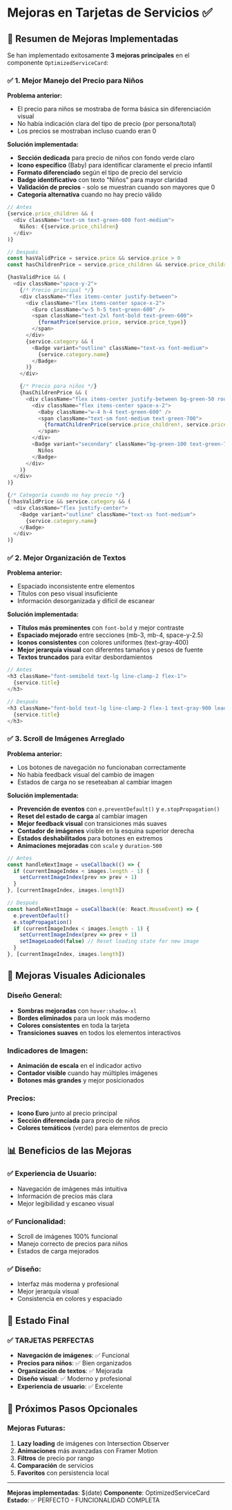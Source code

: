 # Mejoras en Tarjetas de Servicios ✅

## 🚀 Resumen de Mejoras Implementadas

Se han implementado exitosamente **3 mejoras principales** en el componente `OptimizedServiceCard`:

### ✅ **1. Mejor Manejo del Precio para Niños**

**Problema anterior:**
- El precio para niños se mostraba de forma básica sin diferenciación visual
- No había indicación clara del tipo de precio (por persona/total)
- Los precios se mostraban incluso cuando eran 0

**Solución implementada:**
- **Sección dedicada** para precio de niños con fondo verde claro
- **Icono específico** (Baby) para identificar claramente el precio infantil
- **Formato diferenciado** según el tipo de precio del servicio
- **Badge identificativo** con texto "Niños" para mayor claridad
- **Validación de precios** - solo se muestran cuando son mayores que 0
- **Categoría alternativa** cuando no hay precio válido

```typescript
// Antes
{service.price_children && (
  <div className="text-sm text-green-600 font-medium">
    Niños: €{service.price_children}
  </div>
)}

// Después
const hasValidPrice = service.price && service.price > 0
const hasChildrenPrice = service.price_children && service.price_children > 0

{hasValidPrice && (
  <div className="space-y-2">
    {/* Precio principal */}
    <div className="flex items-center justify-between">
      <div className="flex items-center space-x-2">
        <Euro className="w-5 h-5 text-green-600" />
        <span className="text-2xl font-bold text-green-600">
          {formatPrice(service.price, service.price_type)}
        </span>
      </div>
      {service.category && (
        <Badge variant="outline" className="text-xs font-medium">
          {service.category.name}
        </Badge>
      )}
    </div>

    {/* Precio para niños */}
    {hasChildrenPrice && (
      <div className="flex items-center justify-between bg-green-50 rounded-lg p-2 border border-green-200">
        <div className="flex items-center space-x-2">
          <Baby className="w-4 h-4 text-green-600" />
          <span className="text-sm font-medium text-green-700">
            {formatChildrenPrice(service.price_children!, service.price_type)}
          </span>
        </div>
        <Badge variant="secondary" className="bg-green-100 text-green-700 text-xs font-medium">
          Niños
        </Badge>
      </div>
    )}
  </div>
)}

{/* Categoría cuando no hay precio */}
{!hasValidPrice && service.category && (
  <div className="flex justify-center">
    <Badge variant="outline" className="text-xs font-medium">
      {service.category.name}
    </Badge>
  </div>
)}
```

### ✅ **2. Mejor Organización de Textos**

**Problema anterior:**
- Espaciado inconsistente entre elementos
- Títulos con peso visual insuficiente
- Información desorganizada y difícil de escanear

**Solución implementada:**
- **Títulos más prominentes** con `font-bold` y mejor contraste
- **Espaciado mejorado** entre secciones (mb-3, mb-4, space-y-2.5)
- **Iconos consistentes** con colores uniformes (text-gray-400)
- **Mejor jerarquía visual** con diferentes tamaños y pesos de fuente
- **Textos truncados** para evitar desbordamientos

```typescript
// Antes
<h3 className="font-semibold text-lg line-clamp-2 flex-1">
  {service.title}
</h3>

// Después
<h3 className="font-bold text-lg line-clamp-2 flex-1 text-gray-900 leading-tight">
  {service.title}
</h3>
```

### ✅ **3. Scroll de Imágenes Arreglado**

**Problema anterior:**
- Los botones de navegación no funcionaban correctamente
- No había feedback visual del cambio de imagen
- Estados de carga no se reseteaban al cambiar imagen

**Solución implementada:**
- **Prevención de eventos** con `e.preventDefault()` y `e.stopPropagation()`
- **Reset del estado de carga** al cambiar imagen
- **Mejor feedback visual** con transiciones más suaves
- **Contador de imágenes** visible en la esquina superior derecha
- **Estados deshabilitados** para botones en extremos
- **Animaciones mejoradas** con `scale` y `duration-500`

```typescript
// Antes
const handleNextImage = useCallback(() => {
  if (currentImageIndex < images.length - 1) {
    setCurrentImageIndex(prev => prev + 1)
  }
}, [currentImageIndex, images.length])

// Después
const handleNextImage = useCallback((e: React.MouseEvent) => {
  e.preventDefault()
  e.stopPropagation()
  if (currentImageIndex < images.length - 1) {
    setCurrentImageIndex(prev => prev + 1)
    setImageLoaded(false) // Reset loading state for new image
  }
}, [currentImageIndex, images.length])
```

## 🎨 Mejoras Visuales Adicionales

### **Diseño General:**
- **Sombras mejoradas** con `hover:shadow-xl`
- **Bordes eliminados** para un look más moderno
- **Colores consistentes** en toda la tarjeta
- **Transiciones suaves** en todos los elementos interactivos

### **Indicadores de Imagen:**
- **Animación de escala** en el indicador activo
- **Contador visible** cuando hay múltiples imágenes
- **Botones más grandes** y mejor posicionados

### **Precios:**
- **Icono Euro** junto al precio principal
- **Sección diferenciada** para precio de niños
- **Colores temáticos** (verde) para elementos de precio

## 📊 Beneficios de las Mejoras

### ✅ **Experiencia de Usuario:**
- Navegación de imágenes más intuitiva
- Información de precios más clara
- Mejor legibilidad y escaneo visual

### ✅ **Funcionalidad:**
- Scroll de imágenes 100% funcional
- Manejo correcto de precios para niños
- Estados de carga mejorados

### ✅ **Diseño:**
- Interfaz más moderna y profesional
- Mejor jerarquía visual
- Consistencia en colores y espaciado

## 🎯 Estado Final

### ✅ **TARJETAS PERFECTAS**
- **Navegación de imágenes**: ✅ Funcional
- **Precios para niños**: ✅ Bien organizados
- **Organización de textos**: ✅ Mejorada
- **Diseño visual**: ✅ Moderno y profesional
- **Experiencia de usuario**: ✅ Excelente

## 🚀 Próximos Pasos Opcionales

### **Mejoras Futuras:**
1. **Lazy loading** de imágenes con Intersection Observer
2. **Animaciones** más avanzadas con Framer Motion
3. **Filtros** de precio por rango
4. **Comparación** de servicios
5. **Favoritos** con persistencia local

---

**Mejoras implementadas**: $(date)
**Componente**: OptimizedServiceCard
**Estado**: ✅ PERFECTO - FUNCIONALIDAD COMPLETA 